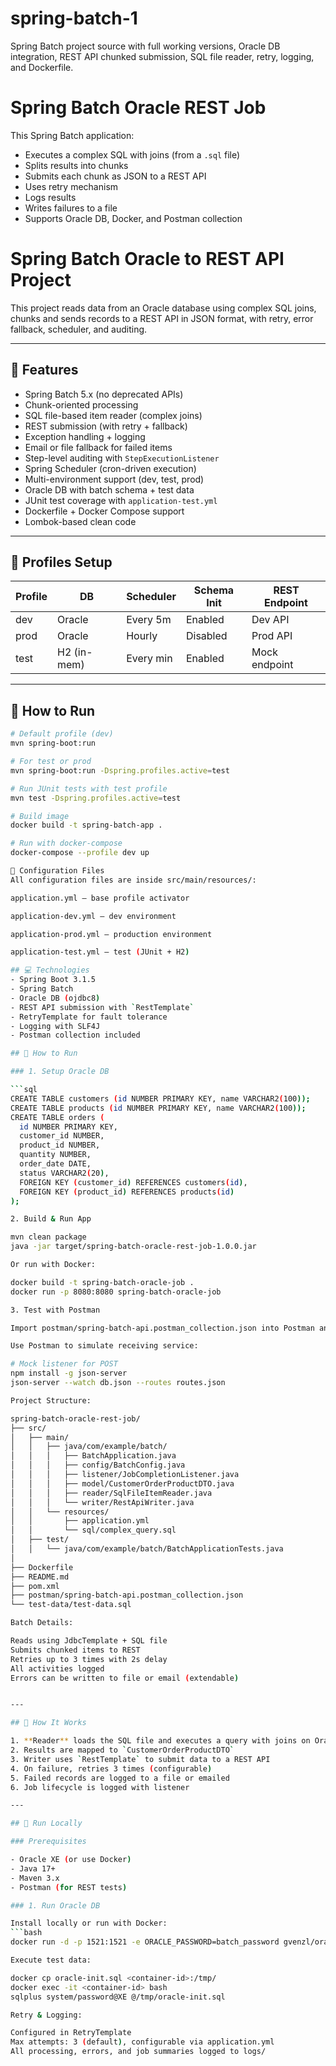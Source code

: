 # spring-batch-1
Spring Batch project source with full working versions, Oracle DB integration, REST API chunked submission, SQL file reader, retry, logging, and Dockerfile.

# Spring Batch Oracle REST Job

This Spring Batch application:
- Executes a complex SQL with joins (from a `.sql` file)
- Splits results into chunks
- Submits each chunk as JSON to a REST API
- Uses retry mechanism
- Logs results
- Writes failures to a file
- Supports Oracle DB, Docker, and Postman collection

# Spring Batch Oracle to REST API Project

This project reads data from an Oracle database using complex SQL joins, chunks and sends records to a REST API in JSON format, with retry, error fallback, scheduler, and auditing.

---

## 🔧 Features

- Spring Batch 5.x (no deprecated APIs)
- Chunk-oriented processing
- SQL file-based item reader (complex joins)
- REST submission (with retry + fallback)
- Exception handling + logging
- Email or file fallback for failed items
- Step-level auditing with `StepExecutionListener`
- Spring Scheduler (cron-driven execution)
- Multi-environment support (dev, test, prod)
- Oracle DB with batch schema + test data
- JUnit test coverage with `application-test.yml`
- Dockerfile + Docker Compose support
- Lombok-based clean code

---

## 🔁 Profiles Setup

| Profile | DB         | Scheduler | Schema Init | REST Endpoint |
|---------|------------|-----------|-------------|----------------|
| dev     | Oracle     | Every 5m  | Enabled     | Dev API        |
| prod    | Oracle     | Hourly    | Disabled    | Prod API       |
| test    | H2 (in-mem)| Every min | Enabled     | Mock endpoint  |

---

## 🚀 How to Run

```bash
# Default profile (dev)
mvn spring-boot:run

# For test or prod
mvn spring-boot:run -Dspring.profiles.active=test

# Run JUnit tests with test profile
mvn test -Dspring.profiles.active=test

# Build image
docker build -t spring-batch-app .

# Run with docker-compose
docker-compose --profile dev up

📂 Configuration Files
All configuration files are inside src/main/resources/:

application.yml — base profile activator

application-dev.yml — dev environment

application-prod.yml — production environment

application-test.yml — test (JUnit + H2)

## 💻 Technologies
- Spring Boot 3.1.5
- Spring Batch
- Oracle DB (ojdbc8)
- REST API submission with `RestTemplate`
- RetryTemplate for fault tolerance
- Logging with SLF4J
- Postman collection included

## 🚀 How to Run

### 1. Setup Oracle DB

```sql
CREATE TABLE customers (id NUMBER PRIMARY KEY, name VARCHAR2(100));
CREATE TABLE products (id NUMBER PRIMARY KEY, name VARCHAR2(100));
CREATE TABLE orders (
  id NUMBER PRIMARY KEY,
  customer_id NUMBER,
  product_id NUMBER,
  quantity NUMBER,
  order_date DATE,
  status VARCHAR2(20),
  FOREIGN KEY (customer_id) REFERENCES customers(id),
  FOREIGN KEY (product_id) REFERENCES products(id)
);

2. Build & Run App

mvn clean package
java -jar target/spring-batch-oracle-rest-job-1.0.0.jar

Or run with Docker:

docker build -t spring-batch-oracle-job .
docker run -p 8080:8080 spring-batch-oracle-job

3. Test with Postman

Import postman/spring-batch-api.postman_collection.json into Postman and hit http://localhost:8081/api/process.

Use Postman to simulate receiving service:

# Mock listener for POST
npm install -g json-server
json-server --watch db.json --routes routes.json

Project Structure:

spring-batch-oracle-rest-job/
├── src/
│   ├── main/
│   │   ├── java/com/example/batch/
│   │   │   ├── BatchApplication.java
│   │   │   ├── config/BatchConfig.java
│   │   │   ├── listener/JobCompletionListener.java
│   │   │   ├── model/CustomerOrderProductDTO.java
│   │   │   ├── reader/SqlFileItemReader.java
│   │   │   └── writer/RestApiWriter.java
│   │   └── resources/
│   │       ├── application.yml
│   │       └── sql/complex_query.sql
│   ├── test/
│   │   └── java/com/example/batch/BatchApplicationTests.java
│
├── Dockerfile
├── README.md
├── pom.xml
├── postman/spring-batch-api.postman_collection.json
└── test-data/test-data.sql

Batch Details:

Reads using JdbcTemplate + SQL file
Submits chunked items to REST
Retries up to 3 times with 2s delay
All activities logged
Errors can be written to file or email (extendable)


---

## 🚀 How It Works

1. **Reader** loads the SQL file and executes a query with joins on Oracle
2. Results are mapped to `CustomerOrderProductDTO`
3. Writer uses `RestTemplate` to submit data to a REST API
4. On failure, retries 3 times (configurable)
5. Failed records are logged to a file or emailed
6. Job lifecycle is logged with listener

---

## 🧪 Run Locally

### Prerequisites

- Oracle XE (or use Docker)
- Java 17+
- Maven 3.x
- Postman (for REST tests)

### 1. Run Oracle DB

Install locally or run with Docker:
```bash
docker run -d -p 1521:1521 -e ORACLE_PASSWORD=batch_password gvenzl/oracle-xe

Execute test data:

docker cp oracle-init.sql <container-id>:/tmp/
docker exec -it <container-id> bash
sqlplus system/password@XE @/tmp/oracle-init.sql

Retry & Logging:

Configured in RetryTemplate
Max attempts: 3 (default), configurable via application.yml
All processing, errors, and job summaries logged to logs/

